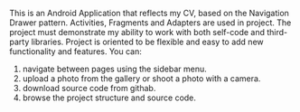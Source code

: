This is an Android Application that reflects my CV, based on the Navigation Drawer pattern. Activities, Fragments and Adapters are used in project. The project must demonstrate my ability to work with both self-code and third-party libraries. Project is oriented to be flexible and easy to add new functionality and features.
You can:
1. navigate between pages using the sidebar menu.
2. upload a photo from the gallery or shoot a photo with a camera.
3. download source code from githab.
4. browse the project structure and source code.
